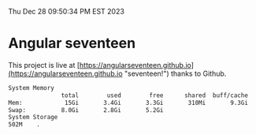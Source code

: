 Thu Dec 28 09:50:34 PM EST 2023

# Angular seventeen


This project is live at [https://angularseventeen.github.io](https://angularseventeen.github.io "seventeen!") thanks to Github.

```bash
System Memory
               total        used        free      shared  buff/cache   available
Mem:            15Gi       3.4Gi       3.3Gi       310Mi       9.3Gi        11Gi
Swap:          8.0Gi       2.8Gi       5.2Gi
System Storage
502M	.
```
